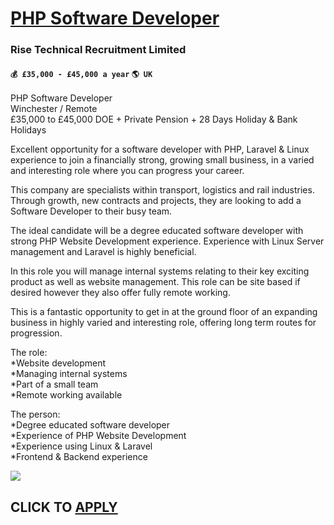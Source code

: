 # [PHP Software Developer](https://www.remotewlb.com/apply/php-software-developer)  
### Rise Technical Recruitment Limited  
#### `💰 £35,000 - £45,000 a year` `🌎 UK`  

PHP Software Developer  
Winchester / Remote  
£35,000 to £45,000 DOE + Private Pension + 28 Days Holiday & Bank Holidays  
  
Excellent opportunity for a software developer with PHP, Laravel & Linux experience to join a financially strong, growing small business, in a varied and interesting role where you can progress your career.  
  
This company are specialists within transport, logistics and rail industries. Through growth, new contracts and projects, they are looking to add a Software Developer to their busy team.  
  
The ideal candidate will be a degree educated software developer with strong PHP Website Development experience. Experience with Linux Server management and Laravel is highly beneficial.  
  
In this role you will manage internal systems relating to their key exciting product as well as website management. This role can be site based if desired however they also offer fully remote working.  
  
This is a fantastic opportunity to get in at the ground floor of an expanding business in highly varied and interesting role, offering long term routes for progression.  
  
The role:  
*Website development  
*Managing internal systems  
*Part of a small team  
*Remote working available  
  
The person:  
*Degree educated software developer  
*Experience of PHP Website Development  
*Experience using Linux & Laravel  
*Frontend & Backend experience

![](https://remotive.com/job/track/1900022/blank.gif?source=public_api)  
## CLICK TO [APPLY](https://www.remotewlb.com/apply/php-software-developer)

